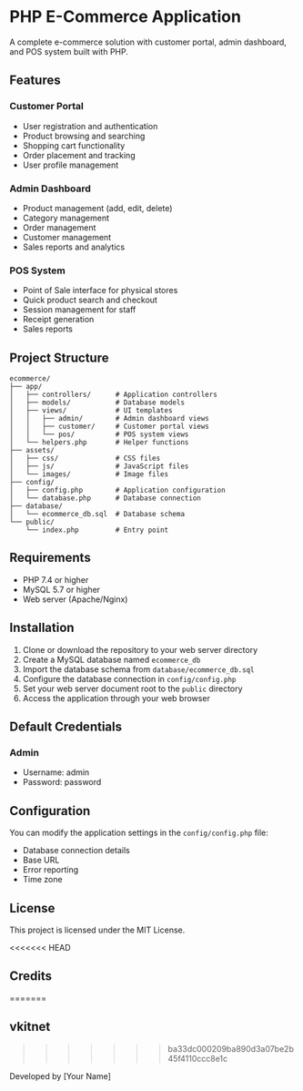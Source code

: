 # PHP E-Commerce Application

A complete e-commerce solution with customer portal, admin dashboard, and POS system built with PHP.

## Features

### Customer Portal
- User registration and authentication
- Product browsing and searching
- Shopping cart functionality
- Order placement and tracking
- User profile management

### Admin Dashboard
- Product management (add, edit, delete)
- Category management
- Order management
- Customer management
- Sales reports and analytics

### POS System
- Point of Sale interface for physical stores
- Quick product search and checkout
- Session management for staff
- Receipt generation
- Sales reports

## Project Structure

```
ecommerce/
├── app/
│   ├── controllers/      # Application controllers
│   ├── models/           # Database models
│   ├── views/            # UI templates
│   │   ├── admin/        # Admin dashboard views
│   │   ├── customer/     # Customer portal views
│   │   └── pos/          # POS system views
│   └── helpers.php       # Helper functions
├── assets/
│   ├── css/              # CSS files
│   ├── js/               # JavaScript files
│   └── images/           # Image files
├── config/
│   ├── config.php        # Application configuration
│   └── database.php      # Database connection
├── database/
│   └── ecommerce_db.sql  # Database schema
└── public/
    └── index.php         # Entry point
```

## Requirements

- PHP 7.4 or higher
- MySQL 5.7 or higher
- Web server (Apache/Nginx)

## Installation

1. Clone or download the repository to your web server directory
2. Create a MySQL database named `ecommerce_db`
3. Import the database schema from `database/ecommerce_db.sql`
4. Configure the database connection in `config/config.php`
5. Set your web server document root to the `public` directory
6. Access the application through your web browser

## Default Credentials

### Admin
- Username: admin
- Password: password

## Configuration

You can modify the application settings in the `config/config.php` file:

- Database connection details
- Base URL
- Error reporting
- Time zone

## License

This project is licensed under the MIT License.

<<<<<<< HEAD
## Credits
=======
## vkitnet

>>>>>>> ba33dc000209ba890d3a07be2b45f4110ccc8e1c

Developed by [Your Name]
